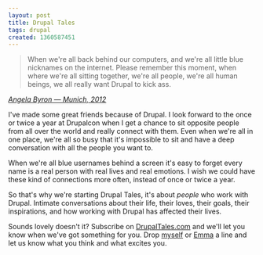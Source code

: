```yaml
---
layout: post
title: Drupal Tales
tags: drupal
created: 1360587451
---
```

<blockquote>
When we're all back behind our computers, and we're all little blue nicknames on the internet. Please remember this moment, when where we're all sitting together, we're all people, we're all human beings, we all really want Drupal to kick ass.</blockquote>
<cite><a href="http://munich2012.drupal.org/program/sessions/drupal-8">Angela Byron — Munich, 2012</a></cite>

<p>I've made some great friends because of Drupal. I look forward to the once or twice a year at Drupalcon when I get a chance to sit opposite people from all over the world and really connect with them. Even when we're all in one place, we're all so busy that it's impossible to sit and have a deep conversation with all the people you want to.</p>

<p>When we're all blue usernames behind a screen it's easy to forget every name is a real person with real lives and real emotions. I wish we could have these kind of connections more often, instead of once or twice a year.</p>

<p>So that's why we're starting Drupal Tales, it's about <em>people</em> who work with Drupal. Intimate conversations about their life, their loves, their goals, their inspirations, and how working with Drupal has affected their lives.</p>

<p>Sounds lovely doesn't it? Subscribe on <a href="http://drupaltales.com">DrupalTales.com</a> and we'll let you know when we've got something for you. Drop <a href="https://twitter.com/lewisnyman">myself</a> or <a href="https://twitter.com/emma_maria88">Emma</a> a line and let us know what you think and what excites you.</p>
